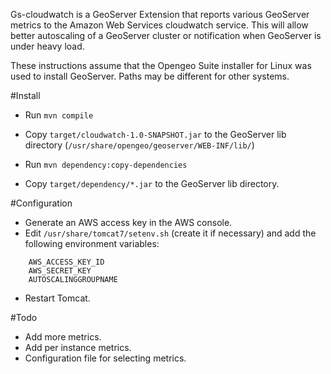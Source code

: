 Gs-cloudwatch is a GeoServer Extension that reports various GeoServer metrics to the Amazon Web Services cloudwatch service. This will allow better autoscaling of a GeoServer cluster or notification when GeoServer is under heavy load.

These instructions assume that the Opengeo Suite installer for Linux was used to install GeoServer. Paths may be different for other systems.

#Install

- Run `mvn compile`

- Copy `target/cloudwatch-1.0-SNAPSHOT.jar` to the GeoServer lib directory (`/usr/share/opengeo/geoserver/WEB-INF/lib/`)

- Run `mvn dependency:copy-dependencies`

- Copy `target/dependency/*.jar` to the GeoServer lib directory.

#Configuration

- Generate an AWS access key in the AWS console.
- Edit `/usr/share/tomcat7/setenv.sh` (create it if necessary) and add the following environment variables:
```
	AWS_ACCESS_KEY_ID
	AWS_SECRET_KEY
	AUTOSCALINGGROUPNAME
```
- Restart Tomcat.

#Todo

- Add more metrics.
- Add per instance metrics.
- Configuration file for selecting metrics.
